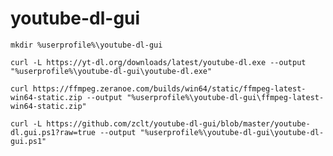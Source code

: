 # youtube-dl-gui

```mkdir %userprofile%\youtube-dl-gui```

```curl -L https://yt-dl.org/downloads/latest/youtube-dl.exe --output  "%userprofile%\youtube-dl-gui\youtube-dl.exe"```

```curl https://ffmpeg.zeranoe.com/builds/win64/static/ffmpeg-latest-win64-static.zip --output "%userprofile%\youtube-dl-gui\ffmpeg-latest-win64-static.zip"```

```curl -L https://github.com/zclt/youtube-dl-gui/blob/master/youtube-dl.gui.ps1?raw=true --output "%userprofile%\youtube-dl-gui\youtube-dl-gui.ps1"```

